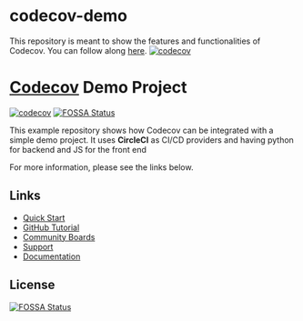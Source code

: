 # codecov-demo
This repository is meant to show the features and functionalities of Codecov. You can follow along [here](https://docs.codecov.com/docs/codecov-tutorial).
[![codecov](https://codecov.io/gh/Balu287/codecov-demo/branch/main/graph/badge.svg?token=lD6vqWIsMH)](https://codecov.io/gh/Balu287/codecov-demo)


# [Codecov](https://codecov.io) Demo Project
[![codecov](https://codecov.io/gh/Balu287/codecov-demo/branch/main/graph/badge.svg?token=lD6vqWIsMH)](https://codecov.io/gh/Balu287/codecov-demo)
[![FOSSA Status](https://app.fossa.com/api/projects/git%2Bgithub.com%2Fcodecov%2Fcodecov-demo.svg?type=shield)](https://app.fossa.com/projects/git%2Bgithub.com%2Fcodecov%2Fcodecov-demo?ref=badge_shield)

This example repository shows how Codecov can be integrated with a simple demo project. It uses **CircleCI** as CI/CD providers and having python for backend and JS for the front end

For more information, please see the links below.

## Links
- [Quick Start](https://docs.codecov.com/docs/quick-start)
- [GitHub Tutorial](https://docs.codecov.com/docs/github-tutorial)
- [Community Boards](https://community.codecov.io)
- [Support](https://codecov.io/support)
- [Documentation](https://docs.codecov.io)


## License
[![FOSSA Status](https://app.fossa.com/api/projects/git%2Bgithub.com%2Fcodecov%2Fcodecov-demo.svg?type=large)](https://app.fossa.com/projects/git%2Bgithub.com%2Fcodecov%2Fcodecov-demo?ref=badge_large)

